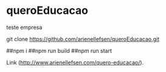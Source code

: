 # queroEducacao
teste empresa

git clone https://github.com/arienellefsen/queroEducacao.git

##npm i 
##npm run build
##npm run start

Link (http://www.arienellefsen.com/quero-educacao/).


